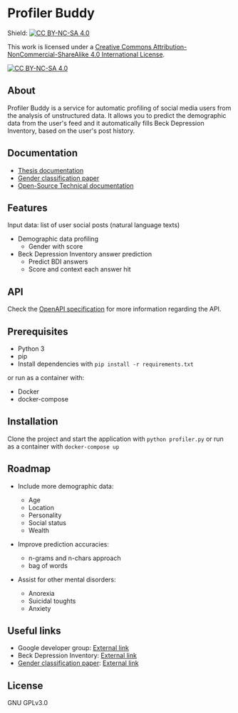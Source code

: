 # Profiler Buddy

Shield: [![CC BY-NC-SA 4.0][cc-by-nc-sa-shield]][cc-by-nc-sa]

This work is licensed under a
[Creative Commons Attribution-NonCommercial-ShareAlike 4.0 International License][cc-by-nc-sa].

[![CC BY-NC-SA 4.0][cc-by-nc-sa-image]][cc-by-nc-sa]

[cc-by-nc-sa]: http://creativecommons.org/licenses/by-nc-sa/4.0/
[cc-by-nc-sa-image]: https://licensebuttons.net/l/by-nc-sa/4.0/88x31.png
[cc-by-nc-sa-shield]: https://img.shields.io/badge/License-CC%20BY--NC--SA%204.0-lightgrey.svg


## About

Profiler Buddy is a service for automatic profiling of social media users from the analysis of unstructured data. It allows you to predict the demographic data from the user's feed and it automatically fills Beck Depression Inventory, based on the user's post history.

## Documentation

- [Thesis documentation](https://github.com/palomapiot/profiler-buddy/blob/develop/_TFM__Memoria.pdf)
- [Gender classification paper](https://github.com/palomapiot/profiler-buddy/blob/develop/Paper.pdf)
- [Open-Source Technical documentation](https://github.com/palomapiot/profiler-buddy/blob/develop/_TFM__Premio_Software_Libre_21.pdf)

## Features

Input data: list of user social posts (natural language texts)

- Demographic data profiling
  - Gender with score
- Beck Depression Inventory answer prediction
  - Predict BDI answers
  - Score and context each answer hit

## API

Check the [OpenAPI specification](https://github.com/palomapiot/profiler-buddy/blob/develop/openapi.yaml) for more information regarding the API.

## Prerequisites

- Python 3
- pip
- Install dependencies with `pip install -r requirements.txt`

or run as a container with:

- Docker
- docker-compose

## Installation

Clone the project and start the application with `python profiler.py` or run as a container with `docker-compose up`

## Roadmap

- Include more demographic data:
  - Age
  - Location
  - Personality
  - Social status
  - Wealth

- Improve prediction accuracies:
  - n-grams and n-chars approach
  - bag of words

- Assist for other mental disorders:
  - Anorexia
  - Suicidal toughts
  - Anxiety

## Useful links

- Google developer group: [External link](https://groups.google.com/u/1/g/early-dev)
- Beck Depression Inventory: [External link](https://www.ismanet.org/doctoryourspirit/pdfs/Beck-Depression-Inventory-BDI.pdf)
- [Gender classification paper](https://github.com/palomapiot/profiler-buddy/blob/develop/Paper.pdf): [External link](https://www.scitepress.org/Link.aspx?doi=10.5220/0010431901030113)

## License

GNU GPLv3.0
